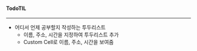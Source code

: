 #### TodoTIL

----

- 어디서 언제 공부할지 작성하는 투두리스트
  - 이름, 주소, 시간을 지정하여 투두리스트 추가
  - Custom Cell로 이름, 주소, 시간을 보여줌